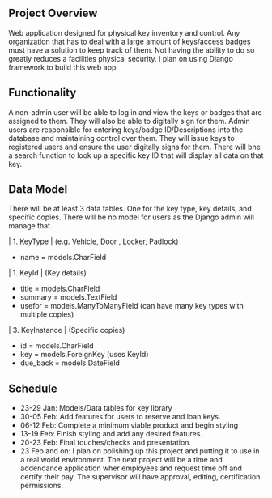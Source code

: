 ## Project Overview

Web application designed for physical key inventory and control. Any organization that has to deal with a large amount of keys/access badges must have a solution to keep track of them. Not having the ability to do so greatly reduces a facilities physical security. I plan on using Django framework to build this web app. 

## Functionality

A non-admin user will be able to log in and view the keys or badges that are assigned to them. They will also be able to digitally sign for them. Admin users are responsible for entering keys/badge ID/Descriptions into the database and maintaining control over them. They will issue keys to registered users and ensure the user digitally signs for them. There will bne a search function to look up a specific key ID that will display all data on that key.

## Data Model

There will be at least 3 data tables. One for the key type, key details, and specific copies. There will be no model for users as the Django admin will manage that.

| 1. KeyType | (e.g. Vehicle, Door , Locker, Padlock)
- name = models.CharField

| 1. KeyId | (Key details)
- title = models.CharField
- summary = models.TextField
- usefor = models.ManyToManyField (can have many key types with multiple copies)
              
| 3. KeyInstance | (Specific copies)
- id = models.CharField
- key = models.ForeignKey (uses KeyId)
- due_back = models.DateField

## Schedule

- 23-29 Jan: Models/Data tables for key library
- 30-05 Feb: Add features for users to reserve and loan keys.
- 06-12 Feb: Complete a minimum viable product and begin styling
- 13-19 Feb: Finish styling and add any desired features. 
- 20-23 Feb: Final touches/checks and presentation.
- 23 Feb and on: I plan on polishing up this project and putting it to use in a real world environment. The next project will be a time and addendance application wher employees and request time off and certify their pay. The supervisor will have approval, editing, certification permissions.